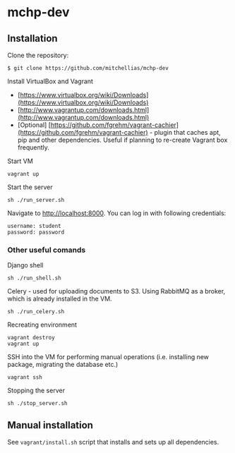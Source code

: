 mchp-dev
========

Installation
------------

Clone the repository:
```
$ git clone https://github.com/mitchellias/mchp-dev
```

Install VirtualBox and Vagrant
* [https://www.virtualbox.org/wiki/Downloads](https://www.virtualbox.org/wiki/Downloads)
* [http://www.vagrantup.com/downloads.html](http://www.vagrantup.com/downloads.html)
* [Optional] [https://github.com/fgrehm/vagrant-cachier](https://github.com/fgrehm/vagrant-cachier) - plugin that caches apt, pip and other dependencies. Useful if planning to re-create Vagrant box frequently.

Start VM
```
vagrant up
```

Start the server
```
sh ./run_server.sh
```

Navigate to [http://localhost:8000](http://localhost:8000). You can log in with following credentials:
```
username: student
password: password
```

### Other useful comands
Django shell
```
sh ./run_shell.sh
```

Celery - used for uploading documents to S3. Using RabbitMQ as a broker, which is already installed in the VM.
```
sh ./run_celery.sh
```

Recreating environment
```
vagrant destroy
vagrant up
```

SSH into the VM for performing manual operations (i.e. installing new package, migrating the database etc.)
```
vagrant ssh
```

Stopping the server
```
sh ./stop_server.sh
```

Manual installation
------------
See ```vagrant/install.sh``` script that installs and sets up all dependencies.
